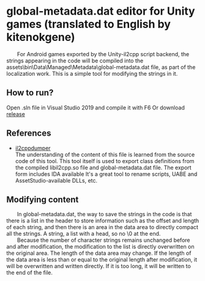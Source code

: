# global-metadata.dat editor for Unity games (translated to English by kitenokgene)
&emsp;&emsp;For Android games exported by the Unity-il2cpp script backend, the strings appearing in the code will be compiled into the assets\bin\Data\Managed\Metadata\global-metadata.dat file, as part of the localization work. This is a simple tool for modifying the strings in it.
## How to run? 
Open .sln file in Visual Studio 2019 and compile it with F6
Or download [release](https://github.com/KitenokGene/MetaDataStringEditor/releases/tag/kek)
## References
- [il2cppdumper](https://github.com/Perfare/Il2CppDumper)<br>
The understanding of the content of this file is learned from the source code of this tool. This tool itself is used to export class definitions from the compiled libil2cpp.so file and global-metadata.dat file. The export form includes IDA available  It's a great tool to rename scripts, UABE and AssetStudio-available DLLs, etc.
## Modifying content
&emsp;&emsp;In global-metadata.dat, the way to save the strings in the code is that there is a list in the header to store information such as the offset and length of each string, and then there is an area in the data area to directly compact all the strings.  A string, a list with a head, so no \0 at the end.<br>
&emsp;&emsp;Because the number of character strings remains unchanged before and after modification, the modification to the list is directly overwritten on the original area.  The length of the data area may change. If the length of the data area is less than or equal to the original length after modification, it will be overwritten and written directly. If it is too long, it will be written to the end of the file.
